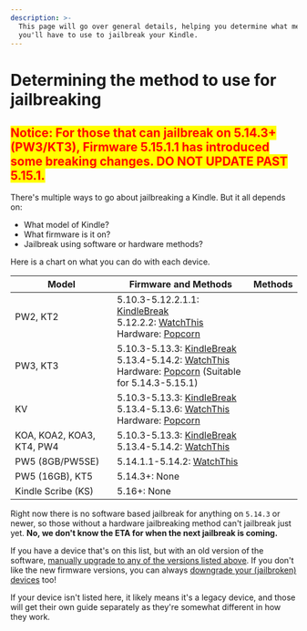 ```yaml
---
description: >-
  This page will go over general details, helping you determine what methods
  you'll have to use to jailbreak your Kindle.
---
```


# Determining the method to use for jailbreaking

## <mark style="color:red;">Notice: For those that can jailbreak on 5.14.3+ (PW3/KT3), Firmware 5.15.1.1 has introduced some breaking changes. DO NOT UPDATE PAST 5.15.1.</mark>

There's multiple ways to go about jailbreaking a Kindle. But it all depends on:

* What model of Kindle?
* What firmware is it on?
* Jailbreak using software or hardware methods?

Here is a chart on what you can do with each device.

<table><thead><tr><th>Model</th><th>Firmware and Methods</th><th data-hidden>Methods</th></tr></thead><tbody><tr><td>PW2, KT2</td><td>5.10.3-5.12.2.1.1: <a href="../jailbreak-software/kindlebreak-5.10.3-5.13.3.md">KindleBreak</a><br>5.12.2.2: <a href="../jailbreak-software/watchthis-5.12.2.2-5.13.4-5.14.2.md">WatchThis</a><br>Hardware: <a href="../jailbreak-hardware/popcorn-kt2-kt3-pw2-pw3-kv.md">Popcorn</a></td><td></td></tr><tr><td>PW3, KT3</td><td>5.10.3-5.13.3: <a href="../jailbreak-software/kindlebreak-5.10.3-5.13.3.md">KindleBreak</a><br>5.13.4-5.14.2: <a href="../jailbreak-software/watchthis-5.12.2.2-5.13.4-5.14.2.md">WatchThis</a><br>Hardware: <a href="../jailbreak-hardware/popcorn-kt2-kt3-pw2-pw3-kv.md">Popcorn</a> (Suitable for 5.14.3-5.15.1)</td><td></td></tr><tr><td>KV</td><td>5.10.3-5.13.3: <a href="../jailbreak-software/kindlebreak-5.10.3-5.13.3.md">KindleBreak</a><br>5.13.4-5.13.6: <a href="../jailbreak-software/watchthis-5.12.2.2-5.13.4-5.14.2.md">WatchThis</a><br>Hardware: <a href="../jailbreak-hardware/popcorn-kt2-kt3-pw2-pw3-kv.md">Popcorn</a></td><td></td></tr><tr><td>KOA, KOA2, KOA3, KT4, PW4</td><td>5.10.3-5.13.3: <a href="../jailbreak-software/kindlebreak-5.10.3-5.13.3.md">KindleBreak</a><br>5.13.4-5.14.2: <a href="../jailbreak-software/watchthis-5.12.2.2-5.13.4-5.14.2.md">WatchThis</a></td><td></td></tr><tr><td>PW5 (8GB/PW5SE)</td><td>5.14.1.1-5.14.2: <a href="../jailbreak-software/watchthis-5.12.2.2-5.13.4-5.14.2.md">WatchThis</a></td><td></td></tr><tr><td>PW5 (16GB), KT5</td><td>5.14.3+: None</td><td></td></tr><tr><td>Kindle Scribe (KS)</td><td>5.16+: None</td><td></td></tr></tbody></table>

Right now there is no software based jailbreak for anything on `5.14.3` or newer, so those without a hardware jailbreaking method can't jailbreak just yet. **No, we don't know the ETA for when the next jailbreak is coming.**&#x20;

If you have a device that's on this list, but with an old version of the software, [manually upgrade to any of the versions listed above](../miscellaneous/updating-your-kindle-to-a-specific-firmware.md). If you don't like the new firmware versions, you can always [downgrade your (jailbroken) devices](../miscellaneous/downgrading-your-kindle-firmware.md) too!

If your device isn't listed here, it likely means it's a legacy device, and those will get their own guide separately as they're somewhat different in how they work.

